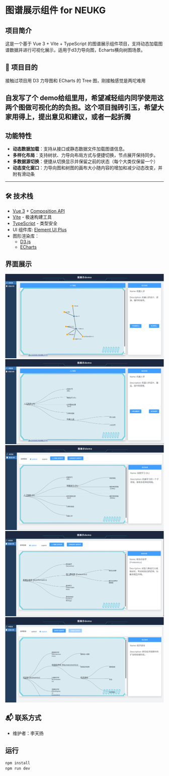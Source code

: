 # 图谱展示组件 for NEUKG

## 项目简介
这是一个基于 Vue 3 + Vite + TypeScript 的图谱展示组件项目，支持动态加载图谱数据并进行可视化展示，适用于d3力导向图，Echarts横向树图场景。


## 🎯 项目目的

接触过项目用 D3 力导图和 ECharts 的 Tree 图，刚接触感觉是两坨难用

自发写了个 demo给组里用，希望减轻组内同学使用这两个图做可视化的的负担。这个项目抛砖引玉，希望大家用得上，提出意见和建议，或者一起折腾
---

## 功能特性

- **动态数据加载**：支持从接口或静态数据文件加载图谱信息。
- **多样化布局**：支持树状、力导向布局方式与便捷切换，节点展开保持同步。
- **多数据源切换**：便捷从切换显示并保留之前的状态（每个大类仅保留一个）
- **动态变化窗口**：力导向图和树图的画布大小随内容的增加和减少动态改变，并附有滑动条
---

## 🛠 技术栈

- [Vue 3](https://vuejs.org/) + [Composition API](https://vuejs.org/guide/extras/composition-api-faq.html)
- [Vite](https://vitejs.dev/) - 极速构建工具
- [TypeScript](https://www.typescriptlang.org/) - 类型安全
- UI 组件库: [Element UI Plus](https://element-plus.org/zh-CN/#/zh-CN)
- 图形渲染库：
    -  [D3.js](https://d3js.org/) 
    - [ECharts](https://echarts.apache.org/)
## 界面展示
![img_1.png](img_1.png)
![img_2.png](img_2.png)
![img.png](img.png)
![img_3.png](img_3.png)
![img_4.png](img_4.png)

## 📬 联系方式

- 维护者：李天扬

## 运行

```bash
npm install
npm run dev



